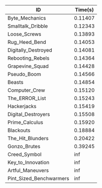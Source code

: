 |ID|Time(s)|
|-|-|
|Byte_Mechanics|0.11407|
|Smalltalk_Dribble|0.12343|
|Loose_Screws|0.13893|
|Rug_Heed_Bend|0.14053|
|Digitally_Destroyed|0.14081|
|Rebooting_Rebels|0.14364|
|Grapevine_Squad|0.14428|
|Pseudo_Boom|0.14566|
|Beasts|0.14854|
|Computer_Crew|0.15120|
|The_ERROR_List|0.15243|
|Hackerjacks|0.15419|
|Digital_Destroyers|0.15508|
|Prime_Calculus|0.15920|
|Blackouts|0.18884|
|The_Hit_Blunders|0.20422|
|Gonzo_Brutes|0.39245|
|Creed_Symbol|inf|
|Key_to_Innovation|inf|
|Artful_Maneuvers|inf|
|Pint_Sized_Benchwarmers|inf|
